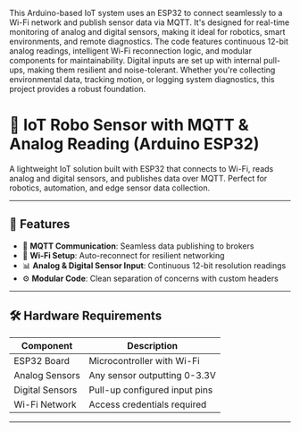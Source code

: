 This Arduino-based IoT system uses an ESP32 to connect seamlessly to a Wi-Fi network and publish sensor data via MQTT.
It's designed for real-time monitoring of analog and digital sensors, making it ideal for robotics, smart environments, and remote diagnostics.
The code features continuous 12-bit analog readings, intelligent Wi-Fi reconnection logic, and modular components for maintainability.
Digital inputs are set up with internal pull-ups, making them resilient and noise-tolerant. 
Whether you're collecting environmental data, tracking motion, or logging system diagnostics, this project provides a robust foundation.
# 🤖 IoT Robo Sensor with MQTT & Analog Reading (Arduino ESP32)

A lightweight IoT solution built with ESP32 that connects to Wi-Fi, reads analog and digital sensors, and publishes data over MQTT. Perfect for robotics, automation, and edge sensor data collection.

---

## 🧰 Features

- 📡 **MQTT Communication**: Seamless data publishing to brokers
- 🔌 **Wi-Fi Setup**: Auto-reconnect for resilient networking
- 📊 **Analog & Digital Sensor Input**: Continuous 12-bit resolution readings
- ⚙️ **Modular Code**: Clean separation of concerns with custom headers

---

## 🛠️ Hardware Requirements

| Component     | Description                      |
|--------------|----------------------------------|
| ESP32 Board   | Microcontroller with Wi-Fi       |
| Analog Sensors| Any sensor outputting 0-3.3V     |
| Digital Sensors| Pull-up configured input pins   |
| Wi-Fi Network | Access credentials required      |

---
